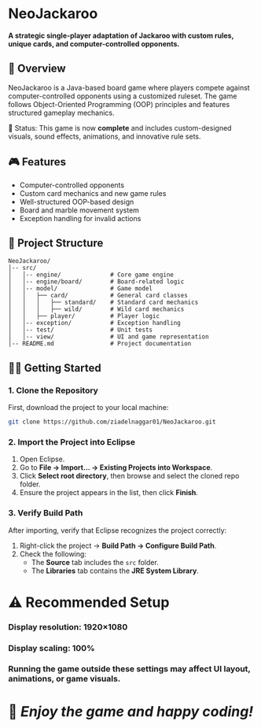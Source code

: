 # NeoJackaroo

**A strategic single-player adaptation of Jackaroo with custom rules, unique cards, and computer-controlled opponents.**

## 📝 Overview
NeoJackaroo is a Java-based board game where players compete against computer-controlled opponents using a customized ruleset. The game follows Object-Oriented Programming (OOP) principles and features structured gameplay mechanics.

🚧 Status: This game is now **complete** and includes custom-designed visuals, sound effects, animations, and innovative rule sets.

## 🎮 Features
- Computer-controlled opponents
- Custom card mechanics and new game rules
- Well-structured OOP-based design
- Board and marble movement system
- Exception handling for invalid actions

## 📂 Project Structure
```
NeoJackaroo/
│-- src/
│   │-- engine/              # Core game engine
│   │-- engine/board/        # Board-related logic
│   │-- model/               # Game model
│   │   ├── card/            # General card classes
│   │   │   ├── standard/    # Standard card mechanics
│   │   │   ├── wild/        # Wild card mechanics
│   │   ├── player/          # Player logic
│   │-- exception/           # Exception handling
│   │-- test/                # Unit tests
│   │-- view/                # UI and game representation
│-- README.md                # Project documentation
```

## 🏃‍➡️ Getting Started

### **1. Clone the Repository**
First, download the project to your local machine:

```sh
git clone https://github.com/ziadelnaggar01/NeoJackaroo.git
```
### **2. Import the Project into Eclipse**
1. Open Eclipse.
2. Go to **File → Import... → Existing Projects into Workspace**.
3. Click **Select root directory**, then browse and select the cloned repo folder.
4. Ensure the project appears in the list, then click **Finish**.

### **3. Verify Build Path**
After importing, verify that Eclipse recognizes the project correctly:

1. Right-click the project → **Build Path → Configure Build Path**.
2. Check the following:
   - The **Source** tab includes the `src` folder.
   - The **Libraries** tab contains the **JRE System Library**.
  
# ⚠️ Recommended Setup

### Display resolution: 1920×1080

### Display scaling: 100%
### Running the game outside these settings may affect UI layout, animations, or game visuals.

# 🚀 *Enjoy the game and happy coding!*

